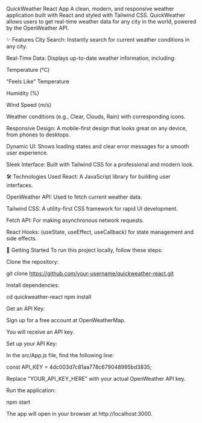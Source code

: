 QuickWeather React App
A clean, modern, and responsive weather application built with React and styled with Tailwind CSS. QuickWeather allows users to get real-time weather data for any city in the world, powered by the OpenWeather API.

✨ Features
City Search: Instantly search for current weather conditions in any city.

Real-Time Data: Displays up-to-date weather information, including:

Temperature (°C)

"Feels Like" Temperature

Humidity (%)

Wind Speed (m/s)

Weather conditions (e.g., Clear, Clouds, Rain) with corresponding icons.

Responsive Design: A mobile-first design that looks great on any device, from phones to desktops.

Dynamic UI: Shows loading states and clear error messages for a smooth user experience.

Sleek Interface: Built with Tailwind CSS for a professional and modern look.

🛠️ Technologies Used
React: A JavaScript library for building user interfaces.

OpenWeather API: Used to fetch current weather data.

Tailwind CSS: A utility-first CSS framework for rapid UI development.

Fetch API: For making asynchronous network requests.

React Hooks: (useState, useEffect, useCallback) for state management and side effects.

🚀 Getting Started
To run this project locally, follow these steps:

Clone the repository:

git clone https://github.com/your-username/quickweather-react.git

Install dependencies:

cd quickweather-react
npm install

Get an API Key:

Sign up for a free account at OpenWeatherMap.

You will receive an API key.

Set up your API Key:

In the src/App.js file, find the following line:

const API_KEY = 4dc003d7c81aa778c679048995bd3835;

Replace "YOUR_API_KEY_HERE" with your actual OpenWeather API key.

Run the application:

npm start

The app will open in your browser at http://localhost:3000.
